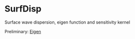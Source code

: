 # SurfDisp
Surface wave dispersion, eigen function and sensitivity kernel

Preliminary:
[Eigen](http://eigen.tuxfamily.org/index.php?title=Main_Page)
